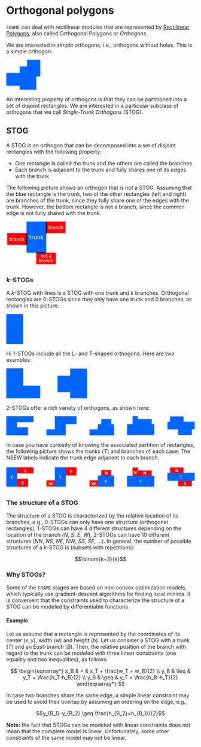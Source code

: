 # Orthogonal polygons

`FRAME` can deal with rectilinear modules that are represented by
[Rectilinear Polygons](https://en.wikipedia.org/wiki/Rectilinear_polygon), 
also called Orthogonal Polygons or *Orthogons*.

We are interested in *simple* orthogons, i.e., orthogons without holes. This is a simple orthogon:

<img src="pict/no-stog.png" alt="Rectilinear floorplan" style="height: 80px;"/>

An interesting property of orthogons is that they can be partitioned into a set of disjoint rectangles.
We are interested in a particular subclass of orthogons that we call *Single-Trunk Orthogons* (STOG).

## STOG

A STOG is an orthogon that can be decomposed into a set of disjoint rectangles with the following property:
* One rectangle is called the trunk and the others are called the branches
* Each branch is adjacent to the trunk and fully shares one of its edges with the trunk

The following picture shows an orthogon that is not a STOG. Assuming that the blue rectangle is the trunk, two
of the other rectangles (left and right) are branches of the trunk, since they fully share one of the edges
with the trunk. However, the bottom rectangle is not a branch, since the common edge is not fully shared
with the trunk.

<img src="pict/trunk_branch.png" alt="Trunk and branches" style="height: 120px;"/>

### *k*-STOGs

A $k$-STOG with lines is a STOG with one trunk and $k$ branches. Orthogonal rectangles are $0$-STOGs since they only
have one trunk and $0$ branches, as shown in this picture:

<img src="pict/zero-stog.png" alt="0-STOG" style="height: 80px;"/>

Hi $1$-STOGs include all the L- and T-shaped orthogons. Here are two examples:

<img src="pict/one-stog.png" alt="1-STOGs" style="height: 80px;"/>

$2$-STOGs offer a rich variety of orthogons, as shown here:

<img src="pict/two-stog.png" alt="2-STOGs" style="width: 700px;"/>

In case you have curiosity of knowing the associated partition of rectangles, the following picture
shows the trunks ($T$) and branches of each case. The NSEW labels indicate the trunk edge adjacent to each branch.

<img src="pict/two-stog-rectangles.png" alt="Rectangles of 2-STOGs" style="width: 700px;"/>

### The structure of a STOG

The structure of a STOG is characterized by the relative location of its branches, e.g., $0$-STOGs can only have one
structure (orthogonal rectangles), $1$-STOGs can have 4 different structures depending on the location of the branch
($N$, $S$, $E$, $W$), $2$-STOGs can have 10 different structures ($NN$, $NS$, $NE$, $NW$, $SS$, $SE$, ...). In general,
the number of possible structures of a $k$-STOG is (subsets with repetitions):

$$\binom{k+3}{k}$$

### Why STOGs?

Some of the `FRAME` stages are based on non-convex optimization models, which typically use gradient-descent algorithms
for finding local minima. It is convenient that the constraints used to characterize the structure of a STOG
can be modeled by differentiable functions. 

#### Example

Let us assume that a rectangle is represented by the coordinates of its center $(x,y)$, width ($w$) and height
(*h*). Let us consider a STOG with a trunk (*T*) and an *East*-branch (*B*). Then, the relative position of the branch
with regard to the trunk can be modeled with three linear constraints (one equality and two inequalities), as follows:

$$
\begin{eqnarray*}
x_B & = & x_T + \frac{w_T + w_B}{2} \\
y_B & \leq & y_T + \frac{h_T-h_B}{2} \\ 
y_B & \geq &  y_T + \frac{h_B-h_T}{2}
\end{eqnarray*}
$$

In case two branches share the same edge, a simple linear constraint may be used to avoid their overlap by
assuming an ordering on the edge, e.g.,

$$y_{B_1}-y_{B_2} \geq \frac{h_{B_2}+h_{B_1}}{2}$$

**Note:** the fact that STOGs can be modeled with linear constraints does not mean that the complete model is linear.
Unfortunately, some other constraints of the same model may not be linear.


